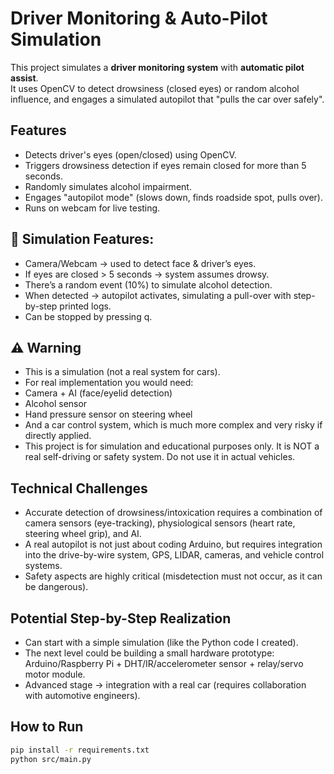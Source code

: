 # Driver Monitoring & Auto-Pilot Simulation

This project simulates a **driver monitoring system** with **automatic pilot assist**.  
It uses OpenCV to detect drowsiness (closed eyes) or random alcohol influence, and engages a simulated autopilot that "pulls the car over safely".

## Features
- Detects driver's eyes (open/closed) using OpenCV.
- Triggers drowsiness detection if eyes remain closed for more than 5 seconds.
- Randomly simulates alcohol impairment.
- Engages "autopilot mode" (slows down, finds roadside spot, pulls over).
- Runs on webcam for live testing.

## 🔹 Simulation Features:
- Camera/Webcam → used to detect face & driver’s eyes.
- If eyes are closed > 5 seconds → system assumes drowsy.
- There’s a random event (10%) to simulate alcohol detection.
- When detected → autopilot activates, simulating a pull-over with step-by-step printed logs.
- Can be stopped by pressing q.

## ⚠️ Warning
- This is a simulation (not a real system for cars).
- For real implementation you would need: 
- Camera + AI (face/eyelid detection)
- Alcohol sensor
- Hand pressure sensor on steering wheel
- And a car control system, which is much more complex and very risky if directly applied.
- This project is for simulation and educational purposes only. It is NOT a real self-driving or safety system. Do not use it in actual vehicles.

## Technical Challenges
- Accurate detection of drowsiness/intoxication requires a combination of camera sensors (eye-tracking), physiological sensors (heart rate, steering wheel grip), and AI.
- A real autopilot is not just about coding Arduino, but requires integration into the drive-by-wire system, GPS, LIDAR, cameras, and vehicle control systems.
- Safety aspects are highly critical (misdetection must not occur, as it can be dangerous).

## Potential Step-by-Step Realization
- Can start with a simple simulation (like the Python code I created).
- The next level could be building a small hardware prototype: Arduino/Raspberry Pi + DHT/IR/accelerometer sensor + relay/servo motor module.
- Advanced stage → integration with a real car (requires collaboration with automotive engineers).

## How to Run
```bash
pip install -r requirements.txt
python src/main.py


